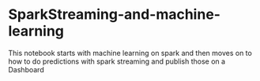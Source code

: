 # SparkStreaming-and-machine-learning
This notebook starts with machine learning on spark and then moves on to how to do predictions with spark streaming and publish those on a Dashboard
